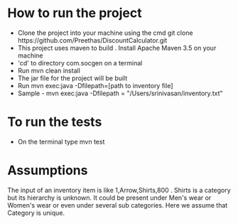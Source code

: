 <h1> How to run the project </h1>

<ul>
<li> Clone the project into your machine using the cmd git clone https://github.com/Preethas/DiscountCalculator.git   </li>
<li> This project uses maven to build . Install Apache Maven 3.5 on your machine </li>
<li> 'cd' to directory com.socgen on a terminal </li>
<li> Run mvn clean install </li>
<li> The jar file for the project will be built </li>
<li> Run mvn exec:java -Dfilepath=[path to inventory file] </li>
<li> Sample - mvn exec:java -Dfilepath = "/Users/srinivasan/inventory.txt"  </li>

</ul>

<h1> To run the tests </h1>

<ul>
<li> On the terminal type mvn test </li>
</ul>

<h1> Assumptions </h1>

<p> 
  
  The input of an inventory item is like 1,Arrow,Shirts,800 . Shirts is a category but its hierarchy is unknown.
  It could be present under Men's wear or Women's wear or even under several sub categories. Here we assume that
  Category is unique.
    
  
</p>  

